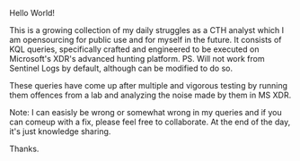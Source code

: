 Hello World!

This is a growing collection of my daily struggles as a CTH analyst which I am opensourcing for public use and for myself in the future.
It consists of KQL queries, specifically crafted and engineered to be executed on Microsoft's XDR's advanced hunting platform. PS. Will not work from Sentinel Logs by default, although can be modified to do so.

These queries have come up after multiple and vigorous testing by running them offences from a lab and analyzing the noise made by them in MS XDR.

Note: I can easisly be wrong or somewhat wrong in my queries and if you can comeup with a fix, please feel free to collaborate. At the end of the day, it's just knowledge sharing.

Thanks.
